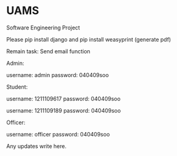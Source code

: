# UAMS
Software Engineering Project

Please pip install django and pip install weasyprint (generate pdf)

Remain task: Send email function

Admin:

username: admin
password: 040409soo

Student:

username: 1211109617
password: 040409soo

username: 1211109189
password: 040409soo

Officer:

username: officer
password: 040409soo

Any updates write here.
